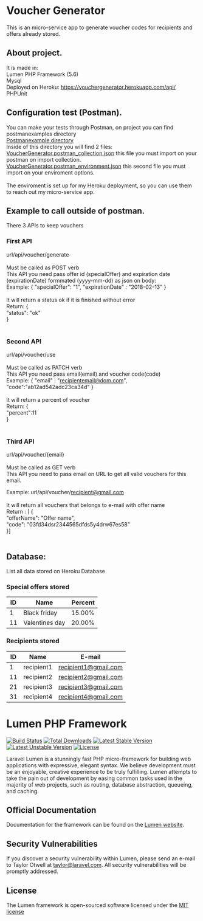 
# Voucher Generator

This is an micro-service app to generate voucher codes for recipients and offers already stored.

## About project. <br>

It is made in: <br>
Lumen PHP Framework (5.6) <br>
Mysql <br>
Deployed on Heroku: https://vouchergenerator.herokuapp.com/api/ <br>
PHPUnit <br>

## Configuration test (Postman). <br>

You can make your tests through Postman, on project you can find postmanexamples directory  <br>
[Postmanexample directory](https://github.com/juliano-barros/vouchergenerator/tree/master/postmanexamples) <br>
Inside of this directory you will find 2 files: <br>
[VoucherGenerator.postman_collection.json](https://github.com/juliano-barros/vouchergenerator/blob/master/postmanexamples/VoucherGenerator.postman_collection.json) this file you must import on your postman on import collection. <br>
[VoucherGenerator.postman_environment.json](https://github.com/juliano-barros/vouchergenerator/blob/master/postmanexamples/VoucherGenerator.postman_environment.json) this second file you must import on your enviroment options. <br> <br>
The enviroment is set up for my Heroku deployment, so you can use them to reach out my micro-service app.

## Example to call outside of postman. <br>

There 3 APIs to keep vouchers <br>

### First API <br>
url/api/voucher/generate <br> <br>
Must be called as POST verb <br>
This API you need pass offer id (specialOffer) and expiration date (expirationDate) formmated (yyyy-mm-dd) as json on body:<br>
Example: { "specialOffer": "1", "expirationDate" : "2018-02-13" } <br> <br>
It will return a status ok if it is finished without error <br>
Return: { <br>
            "status": "ok" <br>
        } <br> <br>

### Second API <br>
url/api/voucher/use <br> <br>
Must be called as PATCH verb <br>
This API you need pass email(email) and voucher code(code) <br> 
Example: { "email" : "recipientemail@dom.com", "code":"ab12ad542adc23ca34d" } <br> <br>
It will return a percent of voucher <br>
Return: {<br>
          "percent":11 <br>
        } <br><br>

### Third API <br>
url/api/voucher/{email} <br> <br>
Must be called as GET verb <br>
This API you need to pass email on URL to get all valid vouchers for this email. <br>

Example: url/api/voucher/recipient@gmail.com <br><br>
It will return all vouchers that belongs to e-mail with offer name <br>
Return : [ { <br>
              "offerName": "Offer name",<br>
              "code": "03fd34dsr2344565dfds5y4drw67es58"<br>
            }]<br><br>

## Database:

List all data stored on Heroku Database

### Special offers stored

ID|Name   | Percent
--|-------|--------:
1|Black friday| 15.00%
11|Valentines day|20.00%


### Recipients stored

ID| Name      | E-mail
--|----------|----------
1|recipient1|recipient1@gmail.com
11|recipient2|recipient2@gmail.com
21|recipient3|recipient3@gmail.com
31|recipient4|recipient4@gmail.com




# Lumen PHP Framework

[![Build Status](https://travis-ci.org/laravel/lumen-framework.svg)](https://travis-ci.org/laravel/lumen-framework)
[![Total Downloads](https://poser.pugx.org/laravel/lumen-framework/d/total.svg)](https://packagist.org/packages/laravel/lumen-framework)
[![Latest Stable Version](https://poser.pugx.org/laravel/lumen-framework/v/stable.svg)](https://packagist.org/packages/laravel/lumen-framework)
[![Latest Unstable Version](https://poser.pugx.org/laravel/lumen-framework/v/unstable.svg)](https://packagist.org/packages/laravel/lumen-framework)
[![License](https://poser.pugx.org/laravel/lumen-framework/license.svg)](https://packagist.org/packages/laravel/lumen-framework)

Laravel Lumen is a stunningly fast PHP micro-framework for building web applications with expressive, elegant syntax. We believe development must be an enjoyable, creative experience to be truly fulfilling. Lumen attempts to take the pain out of development by easing common tasks used in the majority of web projects, such as routing, database abstraction, queueing, and caching.

## Official Documentation

Documentation for the framework can be found on the [Lumen website](http://lumen.laravel.com/docs).

## Security Vulnerabilities

If you discover a security vulnerability within Lumen, please send an e-mail to Taylor Otwell at taylor@laravel.com. All security vulnerabilities will be promptly addressed.

## License

The Lumen framework is open-sourced software licensed under the [MIT license](http://opensource.org/licenses/MIT)
